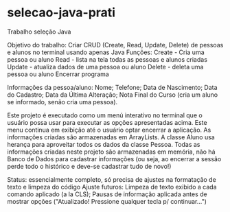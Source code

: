 # selecao-java-prati
Trabalho seleção Java

Objetivo do trabalho:  Criar CRUD (Create, Read, Update, Delete) de pessoas e alunos no terminal usando apenas Java
Funções:
  Create  - Cria uma pessoa ou aluno
  Read    - lista na tela todas as pessoas e alunos criadas
  Update  - atualiza dados de uma pessoa ou aluno
  Delete  - deleta uma pessoa ou aluno
  Encerrar programa
  
Informações da pessoa/aluno:
  Nome;
  Telefone;
  Data de Nascimento;
  Data do Cadastro;
  Data da Última Alteração;
  Nota Final do Curso (cria um aluno se informado, senão cria uma pessoa).
  
Este projeto é executado como um menú interativo no terminal que o usuário possa usar para executar as opções apresentadas acima. Este menu continua em exibição até o usuário optar encerrar a aplicação.
As informações criadas são armazenadas em ArrayLists.
A classe Aluno usa herança para aproveitar todos os dados da classe Pessoa.
Todas as informações criadas neste projeto são armazenadas em memória, não há Banco de Dados para cadastrar informações (ou seja, ao encerrar a sessão perde todo o histórico e deve-se cadastrar tudo de novo!)

Status: essencialmente completo, só precisa de ajustes na formatação de texto e limpeza do código
Ajuste futuros: 
  Limpeza de texto exibido a cada comando aplicado (a la CLS);
  Pausas de informação aplicada antes de mostrar opções ("Atualizado! Pressione qualquer tecla p/ continuar...") 
